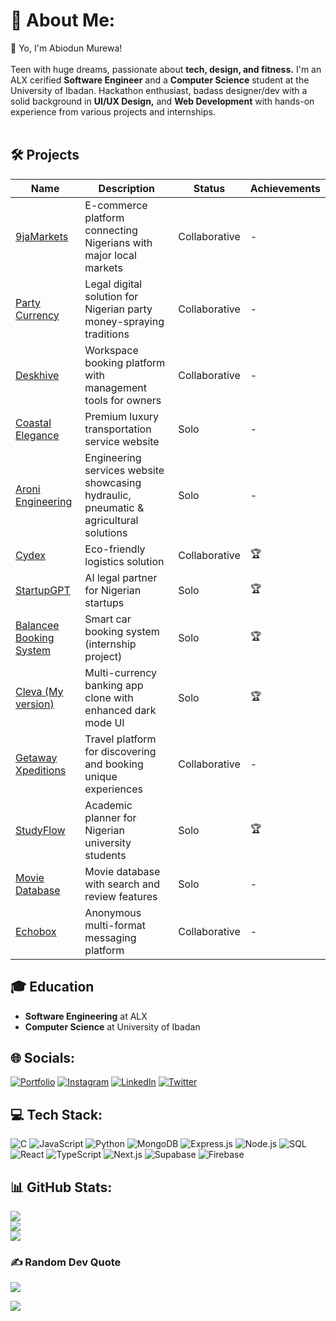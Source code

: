 # 💫 About Me:
👋 Yo, I'm Abiodun Murewa!<br><br>Teen with huge dreams, passionate about **tech, design, and fitness.** I'm an ALX cerified **Software Engineer** and a **Computer Science** student at the University of Ibadan. Hackathon enthusiast, badass designer/dev with a solid background in **UI/UX Design,** and **Web Development** with hands-on experience from various projects and internships.<br><br>

## 🛠️ **Projects**

| Name | Description | Status | Achievements |
|------|-------------|--------|--------------|
| [9jaMarkets](https://www.9jamarkets.com/) | E-commerce platform connecting Nigerians with major local markets | Collaborative | - |
| [Party Currency](https://party-currency-app.vercel.app/) | Legal digital solution for Nigerian party money-spraying traditions | Collaborative | - |
| [Deskhive](https://deskhive.ng/) | Workspace booking platform with management tools for owners | Collaborative | - |
| [Coastal Elegance](https://www.coastalelegance.co.za/) | Premium luxury transportation service website | Solo | - |
| [Aroni Engineering](http://aroni-engineering.com/) | Engineering services website showcasing hydraulic, pneumatic & agricultural solutions | Solo | - |
| [Cydex](https://cydex-omega.vercel.app/) | Eco-friendly logistics solution | Collaborative | 🏆 |
| [StartupGPT](https://startupgpt.vercel.app/) | AI legal partner for Nigerian startups | Solo | 🏆 |
| [Balancee Booking System](https://balancee-booking.vercel.app/) | Smart car booking system (internship project) | Solo | 🏆 |
| [Cleva (My version)](https://cleava.vercel.app/home) | Multi-currency banking app clone with enhanced dark mode UI | Solo | 🏆 |
| [Getaway Xpeditions](https://getaway-xpeditions.vercel.app/) | Travel platform for discovering and booking unique experiences | Collaborative | - |
| [StudyFlow](https://studyflow-five.vercel.app/) | Academic planner for Nigerian university students | Solo | 🏆 |
| [Movie Database](https://movieminglereview.netlify.app/) | Movie database with search and review features | Solo | - |
| [Echobox](https://echobox-ten.vercel.app/) | Anonymous multi-format messaging platform | Collaborative | - |

## 🎓 **Education**
- **Software Engineering** at ALX
- **Computer Science** at University of Ibadan

## 🌐 Socials:
[![Portfolio](https://img.shields.io/badge/Behance-1769ff?logo=behance&logoColor=white)](https://behance.net/https://www.behance.net/cybersmith) 
[![Instagram](https://img.shields.io/badge/Instagram-%23E4405F.svg?logo=Instagram&logoColor=white)](https://instagram.com/https://www.instagram.com/cybersmith_studios/) 
[![LinkedIn](https://img.shields.io/badge/LinkedIn-%230077B5.svg?logo=linkedin&logoColor=white)](https://linkedin.com/in/https://www.linkedin.com/in/oluwamurewa/) 
[![Twitter](https://img.shields.io/badge/Twitter-%23000000.svg?logo=X&logoColor=white)](https://x.com/_cybersmith)

## 💻 Tech Stack:
![C](https://img.shields.io/badge/c-%2300599C.svg?style=for-the-badge&logo=c&logoColor=white) ![JavaScript](https://img.shields.io/badge/javascript-%23323330.svg?style=for-the-badge&logo=javascript&logoColor=%23F7DF1E) ![Python](https://img.shields.io/badge/python-3670A0?style=for-the-badge&logo=python&logoColor=ffdd54) ![MongoDB](https://img.shields.io/badge/mongodb-%2347A248.svg?style=for-the-badge&logo=mongodb&logoColor=white) ![Express.js](https://img.shields.io/badge/express.js-%23404d59.svg?style=for-the-badge&logo=express&logoColor=%2361DAFB) ![Node.js](https://img.shields.io/badge/node.js-%23339933.svg?style=for-the-badge&logo=node.js&logoColor=white) ![SQL](https://img.shields.io/badge/sql-%2300758F.svg?style=for-the-badge&logo=postgresql&logoColor=white) ![React](https://img.shields.io/badge/react-%2320232a.svg?style=for-the-badge&logo=react&logoColor=%2361DAFB) ![TypeScript](https://img.shields.io/badge/typescript-%23007ACC.svg?style=for-the-badge&logo=typescript&logoColor=white) ![Next.js](https://img.shields.io/badge/next.js-%23000000.svg?style=for-the-badge&logo=next.js&logoColor=white) ![Supabase](https://img.shields.io/badge/supabase-%233ECF8E.svg?style=for-the-badge&logo=supabase&logoColor=white) ![Firebase](https://img.shields.io/badge/firebase-%23039BE5.svg?style=for-the-badge&logo=firebase&logoColor=white)

## 📊 GitHub Stats:
![](https://github-readme-stats.vercel.app/api?username=Psybah&theme=dark&hide_border=false&include_all_commits=false&count_private=false)<br/>
![](https://github-readme-streak-stats.herokuapp.com/?user=Psybah&theme=dark&hide_border=false)<br/>
![](https://github-readme-stats.vercel.app/api/top-langs/?username=Psybah&theme=dark&hide_border=false&include_all_commits=false&count_private=false&layout=compact)


### ✍️ Random Dev Quote
![](https://quotes-github-readme.vercel.app/api?type=horizontal&theme=radical)


[![](https://visitcount.itsvg.in/api?id=Psybah&icon=0&color=13)](https://visitcount.itsvg.in)

<!-- Proudly created with GPRM ( https://gprm.itsvg.in ) -->

<!---
Psybah/Psybah is a ✨ special ✨ repository because its `README.md` (this file) appears on your GitHub profile.
You can click the Preview link to take a look at your changes.
--->